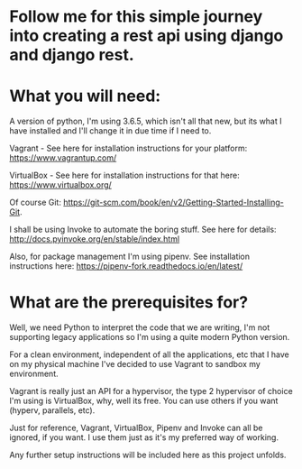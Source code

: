 # Follow me for this simple journey into creating a rest api using django and django rest.

# What you will need:
A version of python, I'm using 3.6.5, which isn't all that new, but its what I have installed and I'll 
change it in due time if I need to.


Vagrant - See here for installation instructions for your platform:
https://www.vagrantup.com/

VirtualBox - See here for installation instructions for that here:
https://www.virtualbox.org/

Of course Git: 
https://git-scm.com/book/en/v2/Getting-Started-Installing-Git.

I shall be using Invoke to automate the boring stuff. See here for details:
http://docs.pyinvoke.org/en/stable/index.html

Also, for package management I'm using pipenv. See installation instructions here:
https://pipenv-fork.readthedocs.io/en/latest/

# What are the prerequisites for?
Well, we need Python to interpret the code that we are writing, I'm not
supporting legacy applications so I'm using a quite modern Python version.
 
For a clean environment, independent of all the applications, etc that I have 
on my physical machine I've decided to use Vagrant to sandbox my environment.

Vagrant is really just an API for a hypervisor, the type 2 hypervisor of choice I'm using 
is VirtualBox, why, well its free. You can use others if you want (hyperv, parallels, etc). 

Just for reference, Vagrant, VirtualBox, Pipenv and Invoke can all be ignored, if you want.
I use them just as it's my preferred way of working.
 
Any further setup instructions will be included here as this project unfolds.
